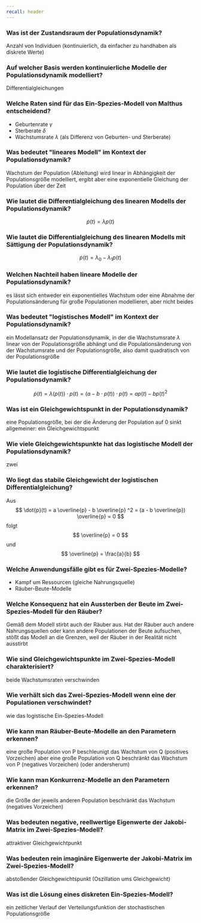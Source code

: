 ```yaml
---
recall: header
---
```


### Was ist der Zustandsraum der Populationsdynamik?

Anzahl von Individuen (kontinuierlich, da einfacher zu handhaben als diskrete Werte)

### Auf welcher Basis werden kontinuierliche Modelle der Populationsdynamik modelliert?

Differentialgleichungen

### Welche Raten sind für das Ein-Spezies-Modell von Malthus entscheidend?

- Geburtenrate $\gamma$
- Sterberate $\delta$
- Wachstumsrate $\lambda$ (als Differenz von Geburten- und Sterberate)

### Was bedeutet "lineares Modell" im Kontext der Populationsdynamik?

Wachstum der Population (Ableitung) wird linear in Abhängigkeit der Populationsgröße modelliert,
ergibt aber eine exponentielle Gleichung der Population über der Zeit

### Wie lautet die Differentialgleichung des linearen Modells der Populationsdynamik?

$$ \dot{p}(t) = \lambda p(t) $$

### Wie lautet die Differentialgleichung des linearen Modells mit Sättigung der Populationsdynamik?

$$ \dot{p}(t) = \lambda_0 - \lambda_1 p(t) $$

### Welchen Nachteil haben lineare Modelle der Populationsdynamik?

es lässt sich entweder ein exponentielles Wachstum oder eine Abnahme der Populationsänderung für
große Populationen modellieren, aber nicht beides

### Was bedeutet "logistisches Modell" im Kontext der Populationsdynamik?

ein Modellansatz der Populationsdynamik, in der die Wachstumsrate $\lambda$ linear von der
Populationsgröße abhängt und die Populationsänderung von der Wachstumsrate und der Populationsgröße,
also damit quadratisch von der Populationsgröße

### Wie lautet die logistische Differentialgleichung der Populationsdynamik?

$$ \dot{p}(t) = \lambda(p(t)) \cdot p(t) = (a-b \cdot p(t)) \cdot p(t) = ap(t) - bp(t)^2 $$

### Was ist ein Gleichgewichtspunkt in der Populationsdynamik?

eine Populationsgröße, bei der die Änderung der Population auf 0 sinkt  
allgemeiner: ein Gleichgewichtspunkt

### Wie viele Gleichgewichtspunkte hat das logistische Modell der Populationsdynamik?

zwei

### Wo liegt das stabile Gleichgewicht der logistischen Differentialgleichung?

Aus 
$$ \dot{p}(t) = a \overline{p} - b  \overline{p} ^2 = (a - b \overline{p}) \overline{p} = 0 $$
folgt
$$ \overline{p} = 0 $$
und
$$ \overline{p} = \frac{a}{b} $$

### Welche Anwendungsfälle gibt es für Zwei-Spezies-Modelle?

- Kampf um Ressourcen (gleiche Nahrungsquelle)
- Räuber-Beute-Modelle

### Welche Konsequenz hat ein Aussterben der Beute im Zwei-Spezies-Modell für den Räuber?

Gemäß dem Modell stirbt auch der Räuber aus. Hat der Räuber auch andere Nahrungsquellen oder kann
andere Populationen der Beute aufsuchen, stößt das Modell an die Grenzen, weil der Räuber in der
Realität nicht ausstirbt

### Wie sind Gleichgewichtspunkte im Zwei-Spezies-Modell charakterisiert?

beide Wachstumsraten verschwinden

### Wie verhält sich das Zwei-Spezies-Modell wenn eine der Populationen verschwindet?

wie das logistische Ein-Spezies-Modell

### Wie kann man Räuber-Beute-Modelle an den Parametern erkennen?

eine große Population von P beschleunigt das Wachstum von Q (positives Vorzeichen) aber eine große
Population von Q beschränkt das Wachstum von P (negatives Vorzeichen) (oder andersherum)

### Wie kann man Konkurrenz-Modelle an den Parametern erkennen?

die Größe der jeweils anderen Population beschränkt das Wachstum (negatives Vorzeichen)

### Was bedeuten negative, reellwertige Eigenwerte der Jakobi-Matrix im Zwei-Spezies-Modell?

attraktiver Gleichgewichtpunkt

### Was bedeuten rein imaginäre Eigenwerte der Jakobi-Matrix im Zwei-Spezies-Modell?

abstoßender Gleichgewichtspunkt (Oszillation ums Gleichgewicht)

### Was ist die Lösung eines diskreten Ein-Spezies-Modell?

ein zeitlicher Verlauf der Verteilungsfunktion der stochastischen Populationsgröße

